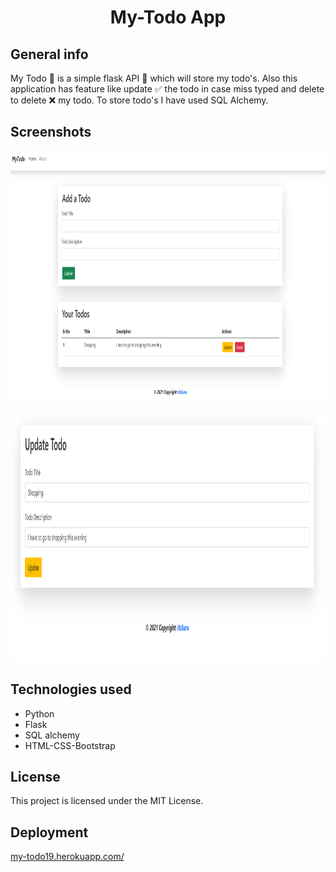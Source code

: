 
<h1 align="center">My-Todo App</h1>

## General info

My Todo 📑 is a simple flask API 📱 which will store my todo's. Also this application has feature like update ✅ the todo in case miss typed and delete to delete ❌ my todo. To store todo's I have used SQL Alchemy.

## Screenshots

 <p align="center">
  <img width="800" height="400" src="https://github.com/ItsSuru/My-Todo-Flask/blob/main/todo.PNG">
 </p>
 
  <p align="center">
  <img width="800" height="400" src="https://github.com/ItsSuru/My-Todo-Flask/blob/main/mytodoupdate.PNG">
 </p>

## Technologies used
* Python
* Flask 
* SQL alchemy
* HTML-CSS-Bootstrap


## License

This project is licensed under the MIT License. 


## Deployment

<a href="my-todo19.herokuapp.com/">my-todo19.herokuapp.com/<a/>
